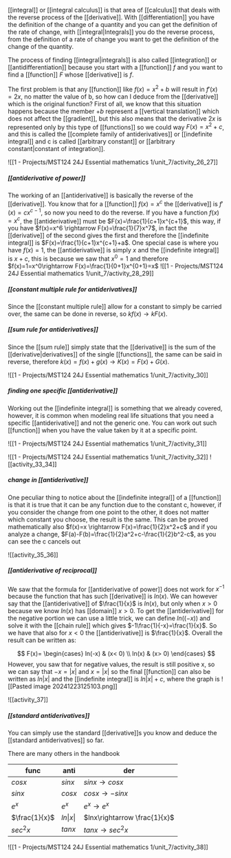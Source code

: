 [[integral]] or [[integral calculus]] is that area of [[calculus]] that deals with the reverse process of the [[derivative]].
With [[differentiation]] you have the definition of the change of a quantity and you can get the definition of the rate of change, with [[integral|Integrals]] you do the reverse process, from the definition of a rate of change you want to get the definition of the change of the quantity.

The process of finding [[integral|integrals]] is also called [[integration]] or [[antidifferentiation]] because you start with a [[function]] $f$ and you want to find a [[function]] $F$ whose [[derivative]] is $f$.

The first problem is that any [[function]] like $f(x)=x^2+b$ will result in $f'(x)=2x$, no matter the value of b, so how can I deduce from the [[derivative]] which is the original function? First of all, we know that this situation happens because the member $+b$ represent a [[vertical translation]] which does not affect the [[gradient]], but this also means that the derivative $2x$ is represented only by this type of [[functions]] so we could way $F(x)=x^2+c$, and this is called the [[complete family of antiderivatives]] or [[indefinite integral]] and c is called [[arbitrary constant]] or [[arbitrary constant|constant of integration]].

![[1 - Projects/MST124 24J Essential mathematics 1/unit_7/activity_26_27]]

##### [[antiderivative of power]]

The working of an [[antiderivative]] is basically the reverse of the [[derivative]]. You know that for a [[function]] $f(x)=x^c$ the [[derivative]] is $f'(x)=cx^{c-1}$, so now you need to do the reverse.
If you have a function $f(x)= x^c$, the [[antiderivative]] must be $F(x)=\frac{1}{c+1}x^{c+1}$, this way, if you have $f(x)=x^6 \rightarrow F(x)=\frac{1}{7}x^7$, in fact the [[derivative]] of the second gives the first and therefore the [[indefinite integral]] is $F(x)=\frac{1}{c+1}x^{c+1}+a$.
One special case is where you have $f(x)=1$, the [[antiderivative]] is simply $x$ and the [[indefinite integral]] is $x+c$, this is because we saw that $x^0=1$ and therefore $f(x)=1=x^0\rightarrow F(x)=\frac{1}{0+1}x^{0+1}=x$
![[1 - Projects/MST124 24J Essential mathematics 1/unit_7/activity_28_29]]

##### [[constant multiple rule for antiderivatives]]

Since the [[constant multiple rule]] allow for a constant to simply be carried over, the same can be done in reverse, so $kf(x) \rightarrow kF(x)$.

##### [[sum rule for antiderivatives]]

Since the [[sum rule]] simply state that the [[derivative]] is the sum of the [[derivative|derivatives]] of the single [[functions]], the same can be said in reverse, therefore $k(x)= f(x)+g(x)\rightarrow K(x)=F(x)+G(x)$.

![[1 - Projects/MST124 24J Essential mathematics 1/unit_7/activity_30]]

##### finding one specific [[antiderivative]]

Working out the [[indefinite integral]] is something that we already covered, however, it is common when modeling real life situations that you need a specific [[antiderivative]] and not the generic one.
You can work out such [[function]] when you have the value taken by it at a specific point.

![[1 - Projects/MST124 24J Essential mathematics 1/unit_7/activity_31]]

![[1 - Projects/MST124 24J Essential mathematics 1/unit_7/activity_32]]
![[activity_33_34]]

##### change in [[antiderivative]]

One peculiar thing to notice about the [[indefinite integral]] of a [[function]] is that it is true that it can be any function due to the constant c, however, if you consider the change from one point to the other, it does not matter which constant you choose, the result is the same.
This can be proved mathematically also $f(x)=x \rightarrow F(x)=\frac{1}{2}x^2+c$ and if you analyze a change, $F(a)-F(b)=\frac{1}{2}a^2+c-\frac{1}{2}b^2-c$, as you can see the c cancels out 


![[activity_35_36]]

##### [[antiderivative of reciprocal]]

We saw that the formula for [[antiderivative of power]] does not work for $x^{-1}$ because the function that has such [[derivative]] is $ln(x)$.
We can however say that the [[antiderivative]] of $\frac{1}{x}$ is $ln(x)$, but only when $x>0$ because we know $ln(x)$ has [[domain]] $x>0$.
To get the [[antiderivative]] for the negative portion we can use a little trick, we can define $ln((-x))$ and solve it with the [[chain rule]] which gives $-1\frac{1}{-x}=\frac{1}{x}$. So we have that also for $x<0$ the [[antiderivative]] is $\frac{1}{x}$.
Overall the result can be written as:

$$
 F(x)=
 \begin{cases} 
      ln(-x) & (x< 0) \\
      ln(x) & (x> 0)
\end{cases}
$$
However, you saw that for negative values, the result is still positive x, so we can say that $-x=|x|$ and $x=|x|$ so the final [[function]] can also be written as $ln|x|$ and the [[indefinite integral]] is $ln|x|+c$, where the graph is
![[Pasted image 20241223125103.png]]

![[activity_37]]

##### [[standard antiderivatives]]

You can simply use the standard [[derivative]]s you know and deduce the [[standard antiderivatives]] so far.

There are many others in the handbook

| func          | anti      | der                          |
| ------------- | --------- | ---------------------------- |
| $cosx$        | $sinx$    | $sinx \rightarrow cosx$      |
| $sinx$        | $cosx$    | $cosx\rightarrow -sinx$      |
| $e^x$         | $e^x$     | $e^x\rightarrow e^x$         |
| $\frac{1}{x}$ | $ln\|x\|$ | $lnx\rightarrow \frac{1}{x}$ |
| $sec^2x$      | $tanx$    | $tanx\rightarrow sec^2x$     |

![[1 - Projects/MST124 24J Essential mathematics 1/unit_7/activity_38]]

